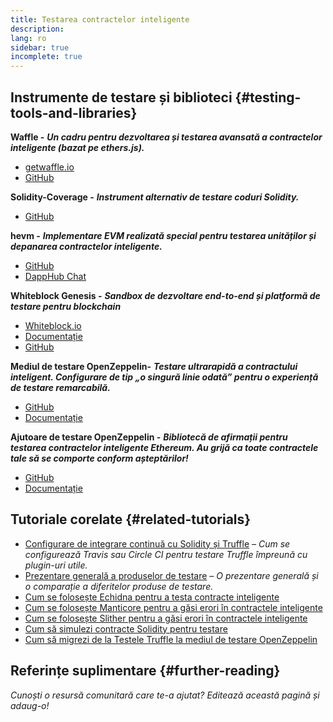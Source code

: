 ```yaml
---
title: Testarea contractelor inteligente
description:
lang: ro
sidebar: true
incomplete: true
---
```


## Instrumente de testare și biblioteci {#testing-tools-and-libraries}

**Waffle -** **_Un cadru pentru dezvoltarea și testarea avansată a contractelor inteligente (bazat pe ethers.js)._**

- [getwaffle.io](https://getwaffle.io/)
- [GitHub](https://github.com/EthWorks/Waffle)

**Solidity-Coverage -** **_Instrument alternativ de testare coduri Solidity._**

- [GitHub](https://github.com/sc-forks/solidity-coverage)

**hevm -** **_Implementare EVM realizată special pentru testarea unităților și depanarea contractelor inteligente._**

- [GitHub](https://github.com/dapphub/dapptools/tree/master/src/hevm)
- [DappHub Chat](https://dapphub.chat/)

**Whiteblock Genesis -** **_Sandbox de dezvoltare end-to-end și platformă de testare pentru blockchain_**

- [Whiteblock.io](https://whiteblock.io)
- [Documentație](https://docs.whiteblock.io)
- [GitHub](https://github.com/whiteblock/genesis)

**Mediul de testare OpenZeppelin-** **_Testare ultrarapidă a contractului inteligent. Configurare de tip „o singură linie odată” pentru o experiență de testare remarcabilă._**

- [GitHub](https://github.com/OpenZeppelin/openzeppelin-test-environment)
- [Documentație](https://docs.openzeppelin.com/test-environment/)

**Ajutoare de testare OpenZeppelin -** **_Bibliotecă de afirmații pentru testarea contractelor inteligente Ethereum. Au grijă ca toate contractele tale să se comporte conform așteptărilor!_**

- [GitHub](https://github.com/OpenZeppelin/openzeppelin-test-helpers)
- [Documentație](https://docs.openzeppelin.com/test-helpers)

## Tutoriale corelate {#related-tutorials}

- [Configurare de integrare continuă cu Solidity și Truffle](/developers/tutorials/solidity-and-truffle-continuous-integration-setup/) _– Cum se configurează Travis sau Circle CI pentru testare Truffle împreună cu plugin-uri utile._
- [Prezentare generală a produselor de testare](/developers/tutorials/guide-to-smart-contract-security-tools/) _– O prezentare generală și o comparație a diferitelor produse de testare._
- [Cum se folosește Echidna pentru a testa contracte inteligente](/developers/tutorials/how-to-use-echidna-to-test-smart-contracts/)
- [Cum se folosește Manticore pentru a găsi erori în contractele inteligente](/developers/tutorials/how-to-use-manticor-to-find-smart-contract-bugs/)
- [Cum se folosește Slither pentru a găsi erori în contractele inteligente](/developers/tutorials/how-to-use-slither-to-find-smart-contract-bugs/)
- [Cum să simulezi contracte Solidity pentru testare](/developers/tutorials/how-to-mock-solidity-contracts-for-testing/)
- [Cum să migrezi de la Testele Truffle la mediul de testare OpenZeppelin](https://docs.openzeppelin.com/test-environment/0.1/migrating-from-truffle)

## Referințe suplimentare {#further-reading}

_Cunoști o resursă comunitară care te-a ajutat? Editează această pagină și adaug-o!_
